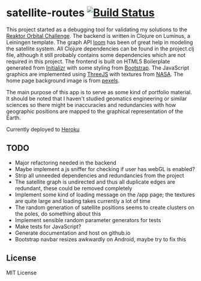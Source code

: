 # satellite-routes [![Build Status](https://travis-ci.org/matiaslindgren/satellite-routes.svg?branch=master)](https://travis-ci.org/matiaslindgren/satellite-routes)

This project started as a debugging tool for validating my solutions to the [Reaktor Orbital Challenge](https://reaktor.com/orbital-challenge). The backend is written in Clojure on Luminus, a Leiningen template. The graph API [loom](https://github.com/aysylu/loom) has been of great help in modeling the satellite system. All Clojure dependencies can be found in the project.clj file, although it still probably contains some dependencies which are not required in this project. The frontend is built on HTML5 Boilerplate generated from [Initializr](http://www.initializr.com/) with some styling from [Bootstrap](http://getbootstrap.com/). The JavaScript graphics are implemented using [ThreeJS](http://threejs.org/) with textures from [NASA](http://visibleearth.nasa.gov/). The home page background image is from [pexels](https://www.pexels.com/photo/earth-space-cosmos-5439/).

The main purpose of this app is to serve as some kind of portfolio material. It should be noted that I haven't studied geomatics engineering or similar sciences so there might be inaccuracies and redundancies with how geographic positions are mapped to the graphical representation of the Earth.

Currently deployed to [Heroku](http://satellite-thing.herokuapp.com/)


## TODO

- Major refactoring needed in the backend
- Maybe implement a js sniffer for checking if user has webGL is enabled?
- Strip all unneeded dependencies and redundancies from the project
- The satellite graph is undirected and thus all duplicate edges are redundant, these could be removed completely
- Implement some kind of loading message on the /app page; the textures are quite large and loading takes currently a lot of time
- The random generation of satellite positions seems to create clusters on the poles, do something about this
- Implement sensible random parameter generators for tests
- Make tests for JavaScript?
- Generate documentation and host on github.io
- Bootstrap navbar resizes awkwardly on Android, maybe try to fix this


## License

MIT License
